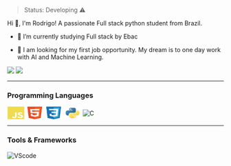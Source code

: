 
> Status: Developing ⚠️

<!-- Presentation -->
<p>
  Hi 👋, I'm Rodrigo! A passionate Full stack python student from Brazil.

  - 🌱 I’m currently studying Full stack by Ebac

  - 🔭 I am looking for my first job opportunity. My dream is to one day work with AI and Machine Learning.
</p>

<!-- Links -->

<!-- GithubStats -->
<div>  
  <img src="https://github-readme-stats.vercel.app/api?username=rodrigao-sp&show_icons=true&count_private=true&hide_border=true&title_color=00bfbf&icon_color=00bfbf&text_color=c9d1d9&bg_color=0d1117" /> 
  <img src="https://github-readme-stats.vercel.app/api/top-langs/?username=rodrigao-sp&layout=compact&hide_border=true&title_color=00bfbf&text_color=00bfbf&bg_color=0d1117" />
</div>

<!-- Portfolio -->

<!-- GIF -->
---

<!-- Skills: Programming Languages -->
  <div style="flex-basis: 48%;">
    <h3>Programming Languages</h3>
    <img align="center" alt="Js" height="30" width="40" src="https://raw.githubusercontent.com/devicons/devicon/master/icons/javascript/javascript-plain.svg">
    <img align="center" alt="HTML" height="30" width="40" src="https://raw.githubusercontent.com/devicons/devicon/master/icons/html5/html5-original.svg">
    <img align="center" alt="CSS" height="30" width="40" src="https://raw.githubusercontent.com/devicons/devicon/master/icons/css3/css3-original.svg">
    <img align="center" alt="Python" height="30" width="40" src="https://raw.githubusercontent.com/devicons/devicon/master/icons/python/python-original.svg">
    <img align="center" alt="C" height="30" width="40" src="https://cdn.jsdelivr.net/gh/devicons/devicon/icons/c/c-original.svg">
  </div>
  
---
  
  <!-- Skills: Tools & Frameworks -->
  <div style="flex-basis: 48%;">
    <h3>Tools & Frameworks</h3>
    <img align="center" alt="VScode" height="30" width="40" src="https://cdn.jsdelivr.net/gh/devicons/devicon/icons/vscode/vscode-original.svg">
  
  <!-- Skills: Libraries -->
